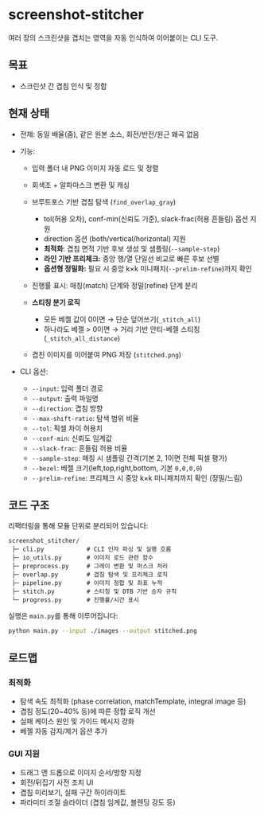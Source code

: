 # screenshot-stitcher

여러 장의 스크린샷을 겹치는 영역을 자동 인식하여 이어붙이는 CLI 도구.

## 목표

* 스크린샷 간 겹침 인식 및 정합

## 현재 상태

* 전제: 동일 배율(줌), 같은 원본 소스, 회전/반전/원근 왜곡 없음

* 기능:

  * 입력 폴더 내 PNG 이미지 자동 로드 및 정렬
  * 회색조 + 알파마스크 변환 및 캐싱
  * 브루트포스 기반 겹침 탐색 (`find_overlap_gray`)

    * tol(허용 오차), conf-min(신뢰도 기준), slack-frac(허용 흔들림) 옵션 지원
    * direction 옵션 (both/vertical/horizontal) 지원
    * **최적화**: 겹침 면적 기반 후보 생성 및 샘플링(`--sample-step`)
    * **라인 기반 프리체크:** 중앙 행/열 단일선 비교로 빠른 후보 선별
    * **옵션형 정밀화:** 필요 시 중앙 k×k 미니패치(`--prelim-refine`)까지 확인
  * 진행률 표시: 매칭(match) 단계와 정밀(refine) 단계 분리
  * **스티칭 분기 로직**

    * 모든 베젤 값이 0이면 → 단순 덮어쓰기(`_stitch_all`)
    * 하나라도 베젤 > 0이면 → 거리 기반 안티-베젤 스티칭(`_stitch_all_distance`)
  * 겹친 이미지를 이어붙여 PNG 저장 (`stitched.png`)

* CLI 옵션:

  * `--input`: 입력 폴더 경로
  * `--output`: 출력 파일명
  * `--direction`: 겹침 방향
  * `--max-shift-ratio`: 탐색 범위 비율
  * `--tol`: 픽셀 차이 허용치
  * `--conf-min`: 신뢰도 임계값
  * `--slack-frac`: 흔들림 허용 비율
  * `--sample-step`: 매칭 시 샘플링 간격(기본 2, 1이면 전체 픽셀 평가)
  * `--bezel`: 베젤 크기(left,top,right,bottom, 기본 `0,0,0,0`)
  * `--prelim-refine`: 프리체크 시 중앙 k×k 미니패치까지 확인 (정밀/느림)

## 코드 구조

리팩터링을 통해 모듈 단위로 분리되어 있습니다:

```
screenshot_stitcher/
 ├─ cli.py            # CLI 인자 파싱 및 실행 흐름
 ├─ io_utils.py       # 이미지 로드 관련 함수
 ├─ preprocess.py     # 그레이 변환 및 마스크 처리
 ├─ overlap.py        # 겹침 탐색 및 프리체크 로직
 ├─ pipeline.py       # 이미지 정합 및 좌표 누적
 ├─ stitch.py         # 스티칭 및 DTB 기반 승자 규칙
 └─ progress.py       # 진행률/시간 표시
```

실행은 `main.py`를 통해 이루어집니다:

```bash
python main.py --input ./images --output stitched.png
```

## 로드맵

### 최적화

* 탐색 속도 최적화 (phase correlation, matchTemplate, integral image 등)
* 겹침 정도(20\~40% 등)에 따른 정합 로직 개선
* 실패 케이스 원인 및 가이드 메시지 강화
* 베젤 자동 감지/제거 옵션 추가

### GUI 지원

* 드래그 앤 드롭으로 이미지 순서/방향 지정
* 회전/뒤집기 사전 조치 UI
* 겹침 미리보기, 실패 구간 하이라이트
* 파라미터 조절 슬라이더 (겹침 임계값, 블렌딩 강도 등)

